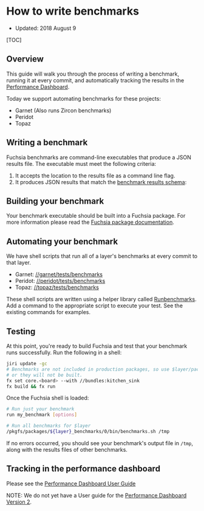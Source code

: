 # How to write benchmarks

* Updated: 2018 August 9

[TOC]


## Overview

This guide will walk you through the process of writing a benchmark, running it at every
commit, and automatically tracking the results in the [Performance Dashboard].

Today we support automating benchmarks for these projects:
* Garnet (Also runs Zircon benchmarks)
* Peridot
* Topaz

## Writing a benchmark

Fuchsia benchmarks are command-line executables that produce a JSON results file.  The
executable must meet the following criteria:

1. It accepts the location to the results file as a command line flag.
2. It produces JSON results that match the [benchmark results schema]:

## Building your benchmark

Your benchmark executable should be built into a Fuchsia package.  For more information
please read the [Fuchsia package documentation].

## Automating your benchmark

We have shell scripts that run all of a layer's benchmarks at every commit to that layer.

* Garnet: [//garnet/tests/benchmarks](/garnet/tests/benchmarks)
* Peridot: [//peridot/tests/benchmarks](/peridot/tests/benchmarks)
* Topaz: [//topaz/tests/benchmarks](https://fuchsia.googlesource.com/topaz/+/master/tests/benchmarks)

These shell scripts are written using a helper library called [Runbenchmarks].  Add a
command to the appropriate script to execute your test.  See the existing commands for
examples.

## Testing

At this point, you're ready to build Fuchsia and test that your benchmark runs
successfully. Run the following in a shell:

```sh
jiri update -gc
# Benchmarks are not included in production packages, so use $layer/packages/kitchen_sink
# or they will not be built.
fx set core.<board> --with //bundles:kitchen_sink
fx build && fx run
```

Once the Fuchsia shell is loaded:

```sh
# Run just your benchmark
run my_benchmark [options]

# Run all benchmarks for $layer
/pkgfs/packages/${layer}_benchmarks/0/bin/benchmarks.sh /tmp
```

If no errors occurred, you should see your benchmark's output file in `/tmp`, along with
the results files of other benchmarks.

## Tracking in the performance dashboard

Please see the [Performance Dashboard User Guide]

NOTE: We do not yet have a User guide for the [Performance Dashboard Version 2].

[benchmark results schema]: results_schema.md
[Fuchsia package documentation]: /docs/development/build/packages.md
[Performance Dashboard]: https://chromeperf.appspot.com/report
[Performance Dashboard User Guide]: catapult_user_guide.md
[Performance Dashboard Version 2]: https://v2spa-dot-chromeperf.appspot.com/
[Runbenchmarks]: /garnet/testing/runbenchmarks
[//zircon/system/ulib/perftest]: /zircon/system/ulib/perftest/
[//garnet/go/src/benchmarks]: /garnet/go/src/benchmarks
